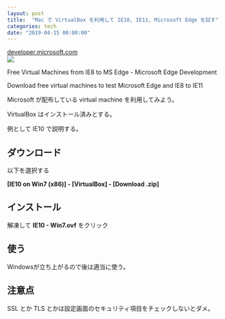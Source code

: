 ```yaml
---
layout: post
title:  "Mac で VirtualBox を利用して IE10, IE11, Microsoft Edge を試す"
categories: tech
date: "2019-04-15 00:00:00"
---
```


<div class="card">
  <a href="https://developer.microsoft.com/en-us/microsoft-edge/tools/vms/"></a>
  <div class="card__header">
    <a href="https://developer.microsoft.com/en-us/microsoft-edge/tools/vms/">developer.microsoft.com</a>
  </div>
  <div class="card__image">
    <img src="https://az813057.vo.msecnd.net/images/apple-touch-icon.b3e6e82.png">
  </div>
  <div class="card__title">
    <p>Free Virtual Machines from IE8 to MS Edge - Microsoft Edge Development</p>
  </div>
  <div class="card__description">
    <p>Download free virtual machines to test Microsoft Edge and IE8 to IE11</p>
  </div>
</div>

Microsoft が配布している virtual machine を利用してみよう。

VirtualBox はインストール済みとする。

例として IE10 で説明する。

## ダウンロード

以下を選択する

**[IE10 on Win7 (x86)] - [VirtualBox] - [Download .zip]**

## インストール

解凍して **IE10 - Win7.ovf** をクリック

## 使う

Windowsが立ち上がるので後は適当に使う。

## 注意点

SSL とか TLS とかは設定画面のセキュリティ項目をチェックしないとダメ。